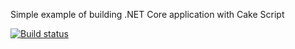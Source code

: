 Simple example of building .NET Core application with Cake Script

[![Build status](https://ci.appveyor.com/api/projects/status/en7dkpfrm41rco9m?svg=true)](https://ci.appveyor.com/project/Pronic32/cakeexamples)
